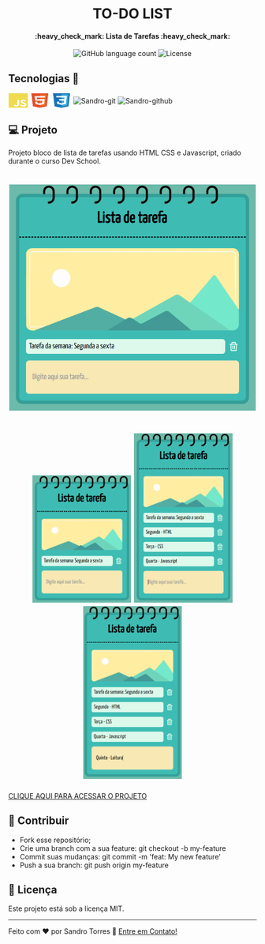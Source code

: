 <h1 align="center">
    TO-DO LIST
</h1>

<h4 align="center"> 
	:heavy_check_mark: Lista de Tarefas :heavy_check_mark:
</h4>
<p align="center">
  <img alt="GitHub language count" src="https://img.shields.io/badge/made by-Sandro Torres-red">

   <img alt="License" src="https://img.shields.io/badge/license-MIT-red">
</p>

## Tecnologias 👋
<div style="display: inline_block">
  <img align="center" alt="Sandro-Js" height="30" width="40" src="https://raw.githubusercontent.com/devicons/devicon/master/icons/javascript/javascript-plain.svg">
  <img align="center" alt="Sandro-HTML" height="30" width="40" src="https://raw.githubusercontent.com/devicons/devicon/master/icons/html5/html5-original.svg">
  <img align="center" alt="Sandro-CSS" height="30" width="40" src="https://raw.githubusercontent.com/devicons/devicon/master/icons/css3/css3-original.svg">
  <img align="center" alt="Sandro-git" height="30" width="40" src="https://cdn.jsdelivr.net/gh/devicons/devicon/icons/git/git-plain.svg" />
  <img align="center" alt="Sandro-github" height="30" width="40" src="https://cdn.jsdelivr.net/gh/devicons/devicon/icons/github/github-original.svg" />
</div>


## 💻 Projeto

Projeto bloco de lista de tarefas usando HTML CSS e Javascript, criado durante o curso Dev School.

<h1 align="center">
    <img alt="Tela Principal" title="telaprincipal" src="https://github.com/sjtorres/lista-de-tarefas/blob/main/img/tela-01.png" width="500px" />
</h1>
<h1 align="center">
    <img alt="Tela-02" title="tela-02" src="https://github.com/sjtorres/lista-de-tarefas/blob/main/img/tela-02.png" width="200px" />
    <img alt="Tela-03" title="tela-03" src="https://github.com/sjtorres/lista-de-tarefas/blob/main/img/tela-03.png" width="200px" />
    <img alt="Tela-04" title="tela-04" src="https://github.com/sjtorres/lista-de-tarefas/blob/main/img/tela-04.png" width="200px" />
</h1>

[CLIQUE AQUI PARA ACESSAR O PROJETO](https://sjtorres.github.io/lista-de-tarefas/)

## 🤔 Contribuir

- Fork esse repositório;
- Crie uma branch com a sua feature: git checkout -b my-feature
- Commit suas mudanças: git commit -m 'feat: My new feature'
- Push a sua branch: git push origin my-feature

## :memo: Licença

Este projeto está sob a licença MIT.

---

Feito com ♥ por Sandro Torres :wave: [Entre em Contato!](https://www.sandrotorres.com.br)

